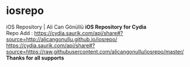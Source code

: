 # iosrepo
iOS Repository | Ali Can Gönüllü
<b>iOS Repository for Cydia</b><br>
Repo Add : https://cydia.saurik.com/api/share#?source=http://alicangonullu.github.io/iosrepo/
https://cydia.saurik.com/api/share#?source=https://raw.githubusercontent.com/alicangonullu/iosrepo/master/
<b>Thanks for all supports</b>
